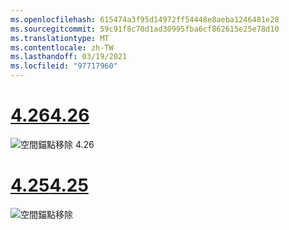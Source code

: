 ```yaml
---
ms.openlocfilehash: 615474a3f95d14972ff54448e8aeba1246481e28
ms.sourcegitcommit: 59c91f8c70d1ad30995fba6cf862615e25e78d10
ms.translationtype: MT
ms.contentlocale: zh-TW
ms.lasthandoff: 03/19/2021
ms.locfileid: "97717960"
---
```

# <a name="426"></a>[<span data-ttu-id="cf2e1-101">4.26</span><span class="sxs-lookup"><span data-stu-id="cf2e1-101">4.26</span></span>](#tab/426)

![空間錨點移除 4.26](../images/local-spatial-anchors-img-04.png)

# <a name="425"></a>[<span data-ttu-id="cf2e1-103">4.25</span><span class="sxs-lookup"><span data-stu-id="cf2e1-103">4.25</span></span>](#tab/425)

![空間錨點移除](../images/unreal-spatialanchors-remove.PNG)
